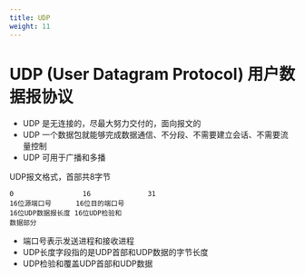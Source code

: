 ```yaml
---
title: UDP
weight: 11
---
```


# UDP (User Datagram Protocol) 用户数据报协议

- UDP 是无连接的，尽最大努力交付的，面向报文的
- UDP 一个数据包就能够完成数据通信、不分段、不需要建立会话、不需要流量控制
- UDP 可用于广播和多播

UDP报文格式，首部共8字节
```
0                 16              31
16位源端口号      16位目的端口号
16位UDP数据报长度 16位UDP检验和
数据部分
```
- 端口号表示发送进程和接收进程
- UDP长度字段指的是UDP首部和UDP数据的字节长度
- UDP检验和覆盖UDP首部和UDP数据
